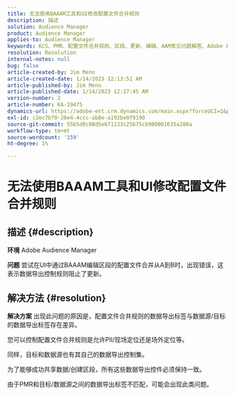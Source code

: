 ```yaml
---
title: 无法使用BAAAM工具和UI修改配置文件合并规则
description: 描述
solution: Audience Manager
product: Audience Manager
applies-to: Audience Manager
keywords: KCS、PMR、配置文件合并规则、区段、更新、编辑、AAM常见问题解答、Adobe Audience Manager、无法修改、BAAAM工具
resolution: Resolution
internal-notes: null
bug: false
article-created-by: Jim Menn
article-created-date: 1/14/2023 12:13:51 AM
article-published-by: Jim Menn
article-published-date: 1/14/2023 12:27:45 AM
version-number: 2
article-number: KA-19475
dynamics-url: https://adobe-ent.crm.dynamics.com/main.aspx?forceUCI=1&pagetype=entityrecord&etn=knowledgearticle&id=053c7d52-a093-ed11-aad1-6045bd0065f9
exl-id: c2ec7bf0-20e4-4ccc-ab8e-a192be0f9190
source-git-commit: 55b5d0c08d5e671133c25675cb980001635a280a
workflow-type: tm+mt
source-wordcount: '159'
ht-degree: 1%

---
```


# 无法使用BAAAM工具和UI修改配置文件合并规则

## 描述 {#description}


<b>环境</b>
Adobe Audience Manager

<b>问题</b>
尝试在UI中通过BAAAM编辑区段的配置文件合并从A到B时，出现错误，这表示数据导出控制规则阻止了更新。


## 解决方法 {#resolution}


<b>解决方案</b>
出现此问题的原因是，配置文件合并规则的数据导出标签与数据源/目标的数据导出标签存在差异。

您可以控制配置文件合并规则是允许PII/现场定位还是场外定位等。

同样，目标和数据源也有其自己的数据导出控制集。

为了能够成功共享数据/创建区段，所有这些数据导出控件必须保持一致。

由于PMR和目标/数据源之间的数据导出标签不匹配，可能会出现此类问题。

